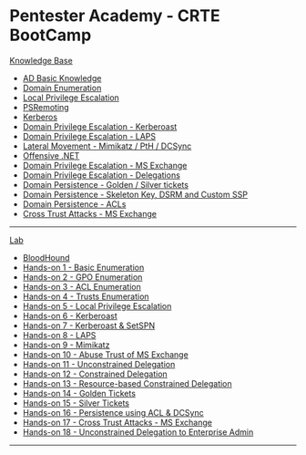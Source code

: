 # Pentester Academy - CRTE BootCamp

[Knowledge Base]()

  * [AD Basic Knowledge](n01-BasicKnowledge.md)
  * [Domain Enumeration](n02-DomainEnum.md)
  * [Local Privilege Escalation](n03-PrivilegeEsc.md)
  * [PSRemoting](n04-PSRemoting.md)
  * [Kerberos](n05-Kerberos.md)
  * [Domain Privilege Escalation - Kerberoast](n06-Kerberoast.md)
  * [Domain Privilege Escalation - LAPS](n07-LAPS.md)
  * [Lateral Movement - Mimikatz / PtH / DCSync](n08-Mimikatz.md)
  * [Offensive .NET](n09-OffensiveDotNet.md)
  * [Domain Privilege Escalation - MS Exchange](n10-MSProdTrust.md)
  * [Domain Privilege Escalation - Delegations](n11-Delegation.md)
  * [Domain Persistence - Golden / Silver tickets](n12-goldensilverticket.md)
  * [Domain Persistence - Skeleton Key, DSRM and Custom SSP](n13-SkeletonKeyDSRMCSSP.md)
  * [Domain Persistence - ACLs](n14-PersistenceACL.md)
  * [Cross Trust Attacks - MS Exchange](n15-CrossTrustExchange.md)

- - - -

[Lab]()

  * [BloodHound](l00-Bloodhound.md)
  * [Hands-on 1 - Basic Enumeration](l01-Enum.md)
  * [Hands-on 2 - GPO Enumeration](l02-GPOEnum.md)
  * [Hands-on 3 - ACL Enumeration](l03-ACLEnum.md)
  * [Hands-on 4 - Trusts Enumeration](l04-TrustsEnum.md)
  * [Hands-on 5 - Local Privilege Escalation](l05-LocalPrivEsc.md)
  * [Hands-on 6 - Kerberoast](l06-Kerberoast.md)
  * [Hands-on 7 - Kerberoast & SetSPN](l07-SetSPN.md)
  * [Hands-on 8 - LAPS](l08-LAPS.md)
  * [Hands-on 9 - Mimikatz](l09-Mimikatz.md)
  * [Hands-on 10 - Abuse Trust of MS Exchange](l10-Exchange.md)
  * [Hands-on 11 - Unconstrained Delegation](l11-UnconstrainedDelegation.md)
  * [Hands-on 12 - Constrained Delegation](l12-ConstrainedDelegation.md)
  * [Hands-on 13 - Resource-based Constrained Delegation](l13-RBCD.md)
  * [Hands-on 14 - Golden Tickets](l14-GoldenTicket.md)
  * [Hands-on 15 - Silver Tickets](l15-SilverTicket.md)
  * [Hands-on 16 - Persistence using ACL & DCSync](l16-DCSync.md)
  * [Hands-on 17 - Cross Trust Attacks - MS Exchange](l17-ESExchange2.md)
  * [Hands-on 18 - Unconstrained Delegation to Enterprise Admin](l18-WebUnconstrainedDelegation.md)
  
- - - - 
